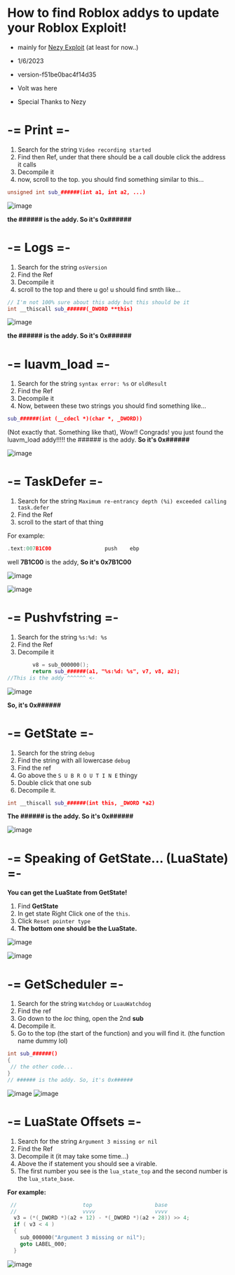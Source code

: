 # How to find Roblox addys to update your Roblox Exploit!

- mainly for [Nezy Exploit](https://github.com/NezyDev/Nezy-ExploitV2) (at least for now..)

- 1/6/2023
- version-f51be0bac4f14d35
- Volt was here
- Special Thanks to Nezy

# -= Print =- 

1. Search for the string `Video recording started`
2. Find then Ref, under that there should be a call double click the address it calls
3. Decompile it
4. now, scroll to the top. you should find something similar to this...

```cpp
unsigned int sub_######(int a1, int a2, ...)
```
![image](https://user-images.githubusercontent.com/77842492/211026718-865612c4-9665-47c4-b954-b043d8dfc934.png)

**the ###### is the addy. So it's 0x######**

# -= Logs =-

1. Search for the string `osVersion`
2. Find the Ref
3. Decompile it
4. scroll to the top and there u go! u should find smth like...

```cpp
// I'm not 100% sure about this addy but this should be it
int __thiscall sub_######(_DWORD **this)
```
![image](https://user-images.githubusercontent.com/77842492/211027193-5898b8d5-f40f-4f1c-9659-c5e2693d7cc5.png)

**the ###### is the addy. So it's 0x######**

# -= luavm_load =-

1. Search for the string `syntax error: %s` or `oldResult`
2. Find the Ref
3. Decompile it
4. Now, between these two strings you should find something like... 
```cpp
sub_######(int (__cdecl *)(char *, _DWORD))
```
(Not exactly that. Something like that), Wow!! Congrads! you just found the luavm_load addy!!!!! the ###### is the addy. **So it's 0x######**

![image](https://user-images.githubusercontent.com/77842492/211028854-0fdd994f-26a6-45fd-82e7-cae8fdcea472.png)

# -= TaskDefer =-

1. Search for the string `Maximum re-entrancy depth (%i) exceeded calling task.defer`
2. Find the Ref
3. scroll to the start of that thing

For example:
```cpp
.text:007B1C00                 push    ebp
```
well **7B1C00** is the addy, **So it's 0x7B1C00**

![image](https://user-images.githubusercontent.com/77842492/211036286-06dc9248-41e8-46f2-b27d-a9a2c105363b.png)

![image](https://user-images.githubusercontent.com/77842492/211036318-f5cec11e-89bf-45f2-9c61-e7ff9dacc58e.png)

# -= Pushvfstring =-

1. Search for the string `%s:%d: %s`
2. Find the Ref
3. Decompile it

```cpp
        v8 = sub_000000();
        return sub_######(a1, "%s:%d: %s", v7, v8, a2);
//This is the addy ^^^^^^ <-
```
![image](https://user-images.githubusercontent.com/77842492/211052050-da6775bd-f300-4d41-b132-39cbd59bcab8.png)

**So, it's 0x######**

# -= GetState =-

1. Search for the string `debug`
2. Find the string with all lowercase `debug`
3. Find the ref
4. Go above the `S U B R O U T I N E` thingy
5. Double click that one sub
6. Decompile it.

```cpp
int __thiscall sub_######(int this, _DWORD *a2)
```
**The ###### is the addy. So it's 0x######**

![image](https://user-images.githubusercontent.com/77842492/211151687-d1e0a552-4339-421d-80a7-98af14877def.png)

# -= Speaking of GetState... (LuaState) =-

**You can get the LuaState from GetState!**
1. Find **GetState**
2. In get state Right Click one of the `this`.
3. Click `Reset pointer type`
4. **The bottom one should be the LuaState.**

![image](https://user-images.githubusercontent.com/77842492/211151900-7720f7af-38b8-41de-818d-fb2c220c0fcc.png)

![image](https://user-images.githubusercontent.com/77842492/211152002-7c7ea8a3-454e-45be-8de0-f0abaf0dc3b7.png)


# -= GetScheduler =-

1. Search for the string `Watchdog` or `LuauWatchdog`
2. Find the ref
3. Go down to the *loc* thing, open the 2nd **sub**
4. Decompile it.
5. Go to the top (the start of the function) and you will find it. (the function name dummy lol)

```cpp
int sub_######() 
{
 // the other code...
}
// ###### is the addy. So, it's 0x######
```

![image](https://user-images.githubusercontent.com/77842492/211193894-a60517ef-3ef0-4b8c-9218-06097319fbc3.png)
![image](https://user-images.githubusercontent.com/77842492/211193901-8b83d281-0845-48da-bfa2-394a06ff85ff.png)

# -= LuaState Offsets =-

1. Search for the string `Argument 3 missing or nil`
2. Find the Ref
3. Decompile it (it may take some time...)
4. Above the if statement you should see a virable. 
5. The first number you see is the `lua_state_top` and the second number is the `lua_state_base`.

**For example:**

```cpp
 //                     top                    base 
 //                     vvvv                   vvvv
  v3 = (*(_DWORD *)(a2 + 12) - *(_DWORD *)(a2 + 28)) >> 4;
  if ( v3 < 4 )
  {
    sub_000000("Argument 3 missing or nil");
    goto LABEL_000;
  }
  ```
  
  ![image](https://user-images.githubusercontent.com/77842492/211194550-f2cc9d6e-a27a-42d8-87ed-bb551a06aa64.png)

